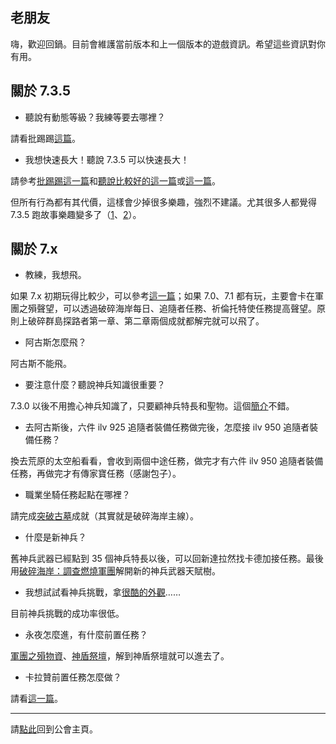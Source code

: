 ## 老朋友

嗨，歡迎回鍋。目前會維護當前版本和上一個版本的遊戲資訊。希望這些資訊對你有用。

## 關於 7.3.5

- 聽說有動態等級？我練等要去哪裡？

請看批踢踢[這篇](https://www.ptt.cc/bbs/WOW/M.1510551609.A.BD3.html)。

- 我想快速長大！聽說 7.3.5 可以快速長大！

請參考[批踢踢這一篇](https://www.ptt.cc/bbs/WOW/M.1517027609.A.4E2.html)和[聽說比較好的這一篇](https://www.ptt.cc/bbs/WOW/M.1517479672.A.1FF.html)或[這一篇](https://www.ptt.cc/bbs/WOW/M.1518020136.A.583.html)。

但所有行為都有其代價，這樣會少掉很多樂趣，強烈不建議。尤其很多人都覺得 7.3.5 跑故事樂趣變多了（[1](https://www.reddit.com/r/wow/comments/7tf5i0/i_really_enjoy_the_735_leveling_experience/)、[2](https://www.reddit.com/r/wow/comments/6x1u79/with_all_the_new_quest_and_zone_content_in_73_it/)）。

## 關於 7.x

- 教練，我想飛。

如果 7.x 初期玩得比較少，可以參考[這一篇](http://blog.xuite.net/i20jay/wow/446850986-%E3%80%907.0.3+%E9%AD%94%E7%8D%B8%E4%B8%96%E7%95%8C%E3%80%91+%E6%83%B3%E9%A3%9B%E5%B0%B1%E4%BE%86%E8%A1%9D%E8%81%B2%E6%9C%9B%EF%BC%8C%E7%87%83%E7%87%92%E8%BB%8D%E5%9C%98%E8%81%B2%E6%9C%9B%E5%85%A8%E6%94%BB%E7%95%A5)；如果 7.0、7.1 都有玩，主要會卡在軍團之殞聲望，可以透過破碎海岸每日、追隨者任務、祈倫托特使任務提高聲望。原則上破碎群島探路者第一章、第二章兩個成就都解完就可以飛了。

- 阿古斯怎麼飛？

阿古斯不能飛。

- 要注意什麼？聽說神兵知識很重要？

7.3.0 以後不用擔心神兵知識了，只要顧神兵特長和聖物。這個[簡介](https://www.ptt.cc/bbs/WOW/M.1504451362.A.F0B.html)不錯。

- 去阿古斯後，六件 ilv 925 追隨者裝備任務做完後，怎麼接 ilv 950 追隨者裝備任務？

換去荒原的太空船看看，會收到兩個中途任務，做完才有六件 ilv 950 追隨者裝備任務，再做完才有傳家寶任務（感謝包子）。

- 職業坐騎任務起點在哪裡？

請完成[突破古墓](http://www.wowhead.com/achievement=11546/breaching-the-tomb)成就（其實就是破碎海岸主線）。

- 什麼是新神兵？

舊神兵武器已經點到 35 個神兵特長以後，可以回新達拉然找卡德加接任務。最後用[破碎海岸：調查燃燒軍團](http://www.wowhead.com/quest=46765/the-broken-shore-investigating-the-legion#comments)解開新的神兵武器天賦樹。

- 我想試試看神兵挑戰，拿[很酷的外觀](http://www.wowhead.com/challenging-artifact-weapon-appearances)……

目前神兵挑戰的成功率很低。

- 永夜怎麼進，有什麼前置任務？

[軍團之殞物資](http://www.wowhead.com/quest=46286/legionfall-supplies)、[神盾祭壇](http://www.wowhead.com/quest=46244/altar-of-the-aegis)，解到神盾祭壇就可以進去了。

- 卡拉贊前置任務怎麼做？

請看[這一篇](http://www.wowhead.com/quest=45422/edict-of-the-god-king)。

---
請[點此](https://dalechou.github.io/wow/)回到公會主頁。
